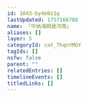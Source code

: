 ```yaml
---
id: 1043-by4m9z1q
lastUpdated: 1757166788
name: 「华纳海姆是河南」
aliases: []
layer: 5
categoryId: cat_7hqnYMGY
tagIds: []
nsfw: false
parent: ""
relatedEntries: []
timelineEvents: []
titledLinks: []
---
```


